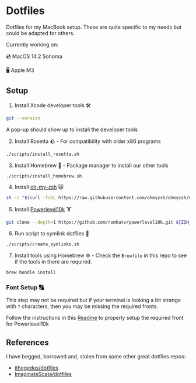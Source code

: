 # Dotfiles

Dotfiles for my MacBook setup. These are quite specific to my needs but could be adapted for others.


Currently working on:

💿 MacOS 14.2 Sonoma

🖥️ Apple M3

## Setup 

1) Install Xcode developer tools 🛠️

```bash
git --version
```
A pop-up should show up to install the developer tools

2) Install Rosetta 🪨 - For compatibility with older x86 programs

```bash
./scripts/install_rosetta.sh 
```

3) Install Homebrew 🍺 - Package manager to install our other tools

```bash
./scripts/install_homebrew.sh
```

4) Install [oh-my-zsh](https://ohmyz.sh/#install) 🙀

```bash
sh -c "$(curl -fsSL https://raw.githubusercontent.com/ohmyzsh/ohmyzsh/master/tools/install.sh)"
```

5) Install [Powerlevel10k](https://github.com/romkatv/powerlevel10k?tab=readme-ov-file#oh-my-zsh) 🏋️

```bash
git clone --depth=1 https://github.com/romkatv/powerlevel10k.git ${ZSH_CUSTOM:-$HOME/.oh-my-zsh/custom}/themes/powerlevel10k
```
6) Run script to symlink dotfiles 🔗

```bash
./scripts/create_symlinks.sh
```

7) Install tools using Homebrew ⚙️ - Check the `Brewfile` in this repo to see if the tools in there are required.

```bash
brew bundle install 
```

### Font Setup 🔠

This step may not be required but if your terminal is looking a bit strange with `?` characters, then you may be missing the required fronts.

Follow the instructions in this [Readme](https://github.com/romkatv/powerlevel10k/blob/master/font.md#automatic-font-installation) to properly setup the required front for Powerlevel10k



## References
I have begged, borrowed and, stolen from some other great dotfiles repos:

* [jthegedus/dotfiles](https://github.com/jthegedus/dotfiles)
* [ImaginateScata/dotfiles](https://github.com/ImaginateScata/dotfiles)